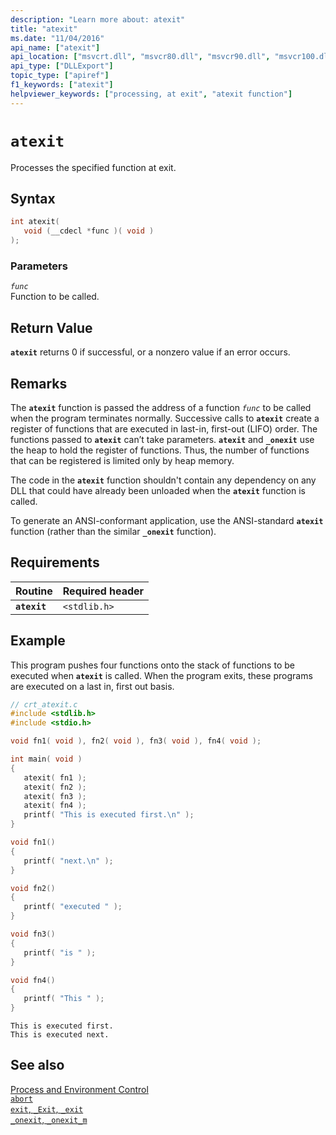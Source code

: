 ```yaml
---
description: "Learn more about: atexit"
title: "atexit"
ms.date: "11/04/2016"
api_name: ["atexit"]
api_location: ["msvcrt.dll", "msvcr80.dll", "msvcr90.dll", "msvcr100.dll", "msvcr100_clr0400.dll", "msvcr110.dll", "msvcr110_clr0400.dll", "msvcr120.dll", "msvcr120_clr0400.dll", "ucrtbase.dll"]
api_type: ["DLLExport"]
topic_type: ["apiref"]
f1_keywords: ["atexit"]
helpviewer_keywords: ["processing, at exit", "atexit function"]
---
```

# `atexit`

Processes the specified function at exit.

## Syntax

```C
int atexit(
   void (__cdecl *func )( void )
);
```

### Parameters

*`func`*\
Function to be called.

## Return Value

**`atexit`** returns 0 if successful, or a nonzero value if an error occurs.

## Remarks

The **`atexit`** function is passed the address of a function *`func`* to be called when the program terminates normally. Successive calls to **`atexit`** create a register of functions that are executed in last-in, first-out (LIFO) order. The functions passed to **`atexit`** can’t take parameters. **`atexit`** and **`_onexit`** use the heap to hold the register of functions. Thus, the number of functions that can be registered is limited only by heap memory.

The code in the **`atexit`** function shouldn't contain any dependency on any DLL that could have already been unloaded when the **`atexit`** function is called.

To generate an ANSI-conformant application, use the ANSI-standard **`atexit`** function (rather than the similar **`_onexit`** function).

## Requirements

|Routine|Required header|
|-------------|---------------------|
|**`atexit`**|`<stdlib.h>`|

## Example

This program pushes four functions onto the stack of functions to be executed when **`atexit`** is called. When the program exits, these programs are executed on a last in, first out basis.

```C
// crt_atexit.c
#include <stdlib.h>
#include <stdio.h>

void fn1( void ), fn2( void ), fn3( void ), fn4( void );

int main( void )
{
   atexit( fn1 );
   atexit( fn2 );
   atexit( fn3 );
   atexit( fn4 );
   printf( "This is executed first.\n" );
}

void fn1()
{
   printf( "next.\n" );
}

void fn2()
{
   printf( "executed " );
}

void fn3()
{
   printf( "is " );
}

void fn4()
{
   printf( "This " );
}
```

```Output
This is executed first.
This is executed next.
```

## See also

[Process and Environment Control](../../c-runtime-library/process-and-environment-control.md)\
[`abort`](abort.md)\
[`exit`, `_Exit`, `_exit`](exit-exit-exit.md)\
[`_onexit`, `_onexit_m`](onexit-onexit-m.md)
